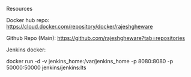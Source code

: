 Resources

Docker hub repo: https://cloud.docker.com/repository/docker/rajeshgheware

Github Repo (Main): https://github.com/rajeshgheware?tab=repositories

Jenkins docker:  

docker run -d -v jenkins_home:/var/jenkins_home -p 8080:8080 -p 50000:50000 jenkins/jenkins:lts
